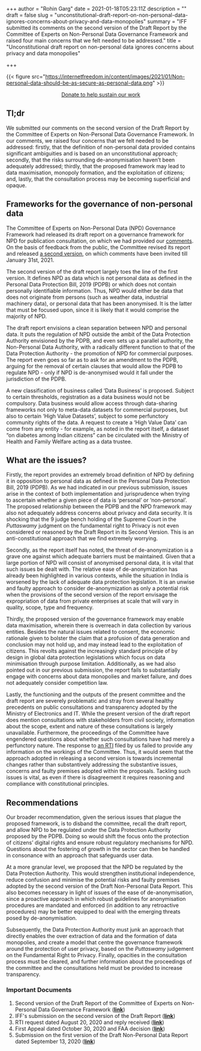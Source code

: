 +++
author = "Rohin Garg"
date = 2021-01-18T05:23:11Z
description = ""
draft = false
slug = "unconstitutional-draft-report-on-non-personal-data-ignores-concerns-about-privacy-and-data-monopolies"
summary = "IFF submitted its comments on the second version of the Draft Report by the Committee of Experts on Non-Personal Data Governance Framework and raised four main concerns that we felt needed to be addressed."
title = "Unconstitutional draft report on non-personal data ignores concerns about privacy and data monopolies"

+++


{{< figure src="https://internetfreedom.in/content/images/2021/01/Non-personal-data-should-be-as-secure-as-personal-data.png" >}}

<div style="text-align:center;">
    <a href="https://internetfreedom.in/donate/" class="button">Donate to help sustain our work</a>
</div>

## **Tl;dr**

We submitted our comments on the second version of the Draft Report by the Committee of Experts on Non-Personal Data Governance Framework. In our comments, we raised four concerns that we felt needed to be addressed: firstly, that the definition of non-personal data provided contains significant ambiguities and is based on an unconstitutional approach; secondly, that the risks surrounding de-anonymisation haven’t been adequately addressed; thirdly, that the proposed framework may lead to data maximisation, monopoly formation, and the exploitation of citizens; and, lastly, that the consultation process may be becoming superficial and opaque.

## **Frameworks for the governance of non-personal data**

The Committee of Experts on Non-Personal Data (NPD) Governance Framework had released its draft report on a governance framework for NPD for publication consultation, on which we had provided our [comments](https://internetfreedom.in/the-non-personal-data-policy-process-remains-opaque-and-problematic-saveourprivacy/). On the basis of feedback from the public, the Committee revised its report and released [a second version](https://static.mygov.in/rest/s3fs-public/mygov_160975438978977151.pdf), on which comments have been invited till January 31st, 2021.

The second version of the draft report largely toes the line of the first version. It defines NPD as data which is not personal data as defined in the Personal Data Protection Bill, 2019 (PDPB) or which does not contain personally identifiable information. Thus, NPD would either be data that does not originate from persons (such as weather data, industrial machinery data), or personal data that has been anonymised. It is the latter that must be focused upon, since it is likely that it would comprise the majority of NPD.

The draft report envisions a clean separation between NPD and personal data. It puts the regulation of NPD outside the ambit of the Data Protection Authority envisioned by the PDPB, and even sets up a parallel authority, the Non-Personal Data Authority, with a radically different function to that of the Data Protection Authority - the promotion of NPD for commercial purposes. The report even goes so far as to ask for an amendment to the PDPB, arguing for the removal of certain clauses that would allow the PDPB to regulate NPD - only if NPD is de-anonymised would it fall under the jurisdiction of the PDPB.

A new classification of business called ‘Data Business’ is proposed. Subject to certain thresholds, registration as a data business would not be compulsory. Data business would allow access through data-sharing frameworks not only to meta-data datasets for commercial purposes, but also to certain ‘High Value Datasets’, subject to some perfunctory community rights of the data. A request to create a ‘High Value Data’ can come from any entity - for example, as noted in the report itself, a dataset “on diabetes among Indian citizens” can be circulated with the Ministry of Health and Family Welfare acting as a data trustee.

## **What are the issues?**

Firstly, the report provides an extremely broad definition of NPD by defining it in opposition to personal data as defined in the Personal Data Protection Bill, 2019 (PDPB). As we had indicated in our previous submission, issues arise in the context of both implementation and jurisprudence when trying to ascertain whether a given piece of data is ‘personal’ or ‘non-personal’. The proposed relationship between the PDPB and the NPD framework may also not adequately address concerns about privacy and data security. It is shocking that the 9 judge bench holding of the Supreme Court in the _Puttaswamy_ judgment on the fundamental right to Privacy is not even considered or reasoned by the Draft Report in its Second Version. This is an anti-constitutional approach that we find extremely worrying.

Secondly, as the report itself has noted, the threat of de-anonymization is a grave one against which adequate barriers must be maintained. Given that a large portion of NPD will consist of anonymised personal data, it is vital that such issues be dealt with. The relative ease of de-anonymization has already been highlighted in various contexts, while the situation in India is worsened by the lack of adequate data protection legislation. It is an unwise and faulty approach to consider de-anonymization as only a potential risk when the provisions of the second version of the report envisage the expropriation of data from private enterprises at scale that will vary in quality, scope, type and frequency.

Thirdly, the proposed version of the governance framework may enable data maximisation, wherein there is overreach in data collection by various entities. Besides the natural issues related to consent, the economic rationale given to bolster the claim that a profusion of data generation and conclusion may not hold up, and may instead lead to the exploitation of citizens. This revolts against the increasingly standard principle of by design in global data protection legislations which focus on data minimisation through purpose limitation. Additionally, as we had also pointed out in our previous submission, the report fails to substantially engage with concerns about data monopolies and market failure, and does not adequately consider competition law.

Lastly, the functioning and the outputs of the present committee and the draft report are severely problematic and stray from several healthy precedents on public consultations and transparency adopted by the Ministry of Electronics and IT. While the present version of the draft report does mention consultations with stakeholders from civil society, information about the scope, extent and nature of these consultations is largely unavailable. Furthermore, the proceedings of the Committee have engendered questions about whether such consultations have had merely a perfunctory nature.  The response to [an RTI](https://drive.google.com/file/d/1gmNGlE4HDT1yEayNHe3ODB74_LYGUoVY/view) filed by us failed to provide any information on the workings of the Committee. Thus, it would seem that the approach adopted in releasing a second version is towards incremental changes rather than substantively addressing the substantive issues, concerns and faulty premises adopted within the proposals. Tackling such issues is vital, as even if there is disagreement it requires reasoning and compliance with constitutional principles.

## **Recommendations**

Our broader recommendation, given the serious issues that plague the proposed framework, is to disband the committee, recall the draft report, and allow NPD to be regulated under the Data Protection Authority proposed by the PDPB. Doing so would shift the focus onto the protection of citizens’ digital rights and ensure robust regulatory mechanisms for NPD. Questions about the fostering of growth in the sector can then be handled in consonance with an approach that safeguards user data.

At a more granular level, we proposed that the NPD be regulated by the Data Protection Authority. This would strengthen institutional independence, reduce confusion and minimise the potential risks and faulty premises adopted by the second version of the Draft Non-Personal Data Report. This also becomes necessary in light of issues of the ease of de-anonymisation, since a proactive approach in which robust guidelines for anonymisation procedures are mandated and enforced (in addition to any retroactive procedures) may be better equipped to deal with the emerging threats posed by de-anonymisation.

Subsequently, the Data Protection Authority must junk an approach that directly enables the over extraction of data and the formation of data monopolies, and create a model that centre the governance framework around the protection of user privacy, based on the _Puttaswamy_ judgement on the Fundamental Right to Privacy. Finally, opacities in the consultation process must be cleared, and further information about the proceedings of the committee and the consultations held must be provided to increase transparency.

### **Important Documents**

1. Second version of the Draft Report of the Committee of Experts on Non-Personal Data Governance Framework ([**link**](https://static.mygov.in/rest/s3fs-public/mygov_160975438978977151.pdf))
2. IFF's submission on the second version of the Draft Report (**[link](https://drive.google.com/file/d/1xyxtltxeNTNd5lecrKWD--rXEUUts8AS/view?usp=sharing)**)
3. RTI request dated August 20, 2020 and reply received ([**link**](https://drive.google.com/file/d/1gmNGlE4HDT1yEayNHe3ODB74_LYGUoVY/view))
4. First Appeal dated October 30, 2020 and FAA decision ([**link**](https://drive.google.com/file/d/1Bc5A0Wd8h_SqCECeHU3r-AYOb2HRQ_Pe/view))
5. Submission on the first version of the Draft Non-Personal Data Report dated September 13, 2020 ([**link**](https://drive.google.com/file/d/1Nb3UeyDbpUSvW3DmDmdra8Eh_vsMR4SM/view?usp=sharing))

